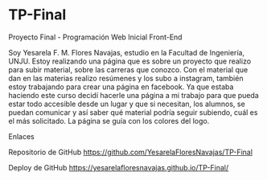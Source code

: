 # TP-Final
Proyecto Final - Programación Web Inicial Front-End

Soy Yesarela F. M. Flores Navajas, estudio en la Facultad de Ingeniería, UNJU. Estoy realizando una página que es sobre un proyecto que realizo para subir material, sobre las carreras que conozco. 
Con el material que dan en las materias realizo resúmenes y los subo a instagram, también estoy trabajando para crear una página en facebook.
Ya que estaba haciendo este curso decidí hacerle una página a mi trabajo para que pueda estar todo accesible desde un lugar y que si necesitan, los alumnos, se puedan comunicar y así saber qué material podría seguir subiendo, cuál es el más solicitado.
La página se guía con los colores del logo.


Enlaces

Repositorio de GitHub
https://github.com/YesarelaFloresNavajas/TP-Final


Deploy de GitHub
https://yesarelafloresnavajas.github.io/TP-Final/